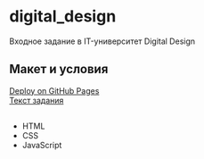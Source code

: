 # digital_design
 Входное задание в IT-университет Digital Design
 
## Макет и условия
[Deploy on GitHub Pages](*)  
[Текст задания](https://e.mail.ru/attach/16461246260740318659/0%3B1/?x-email=misha2000goldobin%40mail.ru&folder-id=0)
 
## 
 - HTML
 - CSS
 - JavaScript
